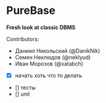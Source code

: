 # PureBase
**Fresh look at classic DBMS**

Contributors:
+ Даниил Никольский (@DanikNik)
+ Семен Неклюдов (@neklyud)
+ Иван Морозов (@xatabch)

- [x] начать хоть что то делать
- [] тесты
- [] uml


